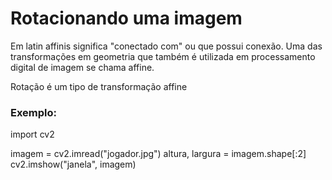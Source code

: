 <h1>Rotacionando uma imagem</h1>
<p>Em latin affinis significa "conectado com" ou que possui conexão. Uma das transformações em geometria que também é 
utilizada em processamento digital de imagem se chama affine.</p>
<p>Rotação é um tipo de transformação affine</p>
<h3>Exemplo: </h3>

import cv2

imagem = cv2.imread("jogador.jpg")
altura, largura = imagem.shape[:2]
cv2.imshow("janela", imagem)